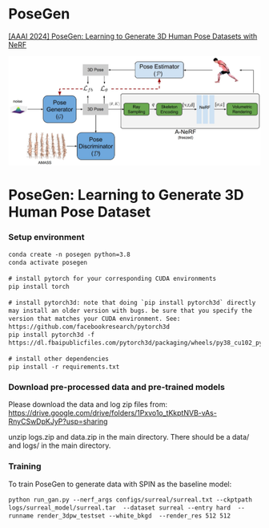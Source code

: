 # PoseGen
[[AAAI 2024] PoseGen: Learning to Generate 3D Human Pose Datasets with NeRF](https://arxiv.org/pdf/2312.14915.pdf)

![Funny Cat](Figures/PoseGenFramework.jpg)

# PoseGen: Learning to Generate 3D Human Pose Dataset


### Setup environment

```
conda create -n posegen python=3.8
conda activate posegen

# install pytorch for your corresponding CUDA environments
pip install torch

# install pytorch3d: note that doing `pip install pytorch3d` directly may install an older version with bugs. be sure that you specify the version that matches your CUDA environment. See: https://github.com/facebookresearch/pytorch3d
pip install pytorch3d -f https://dl.fbaipublicfiles.com/pytorch3d/packaging/wheels/py38_cu102_pyt190/download.html

# install other dependencies
pip install -r requirements.txt

```
### Download pre-processed data and pre-trained models
Please download the data and log zip files from: https://drive.google.com/drive/folders/1Pxvo1o_tKkptNVB-vAs-RnyCSwDpKJyP?usp=sharing 

unzip logs.zip and data.zip in the main directory. There should be a data/ and logs/ in the main directory.

### Training 
To train PoseGen to generate data with SPIN as the baseline model:

```
python run_gan.py --nerf_args configs/surreal/surreal.txt --ckptpath logs/surreal_model/surreal.tar  --dataset surreal --entry hard  --runname render_3dpw_testset --white_bkgd  --render_res 512 512

```
